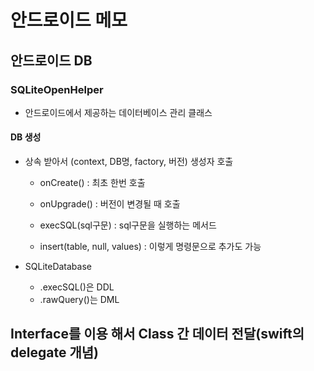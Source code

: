 # 안드로이드 메모

## 안드로이드 DB

### SQLiteOpenHelper
- 안드로이드에서 제공하는 데이터베이스 관리 클래스

#### DB 생성
- 상속 받아서 (context, DB명, factory, 버전) 생성자 호출

  - onCreate() : 최초 한번 호출
  - onUpgrade() : 버전이 변경될 때 호출

  - execSQL(sql구문) : sql구문을 실행하는 메서드
  - insert(table, null, values) : 이렇게 명령문으로 추가도 가능

- SQLiteDatabase
  - .execSQL()은 DDL
  - .rawQuery()는 DML

## Interface를 이용 해서 Class 간 데이터 전달(swift의 delegate 개념)
